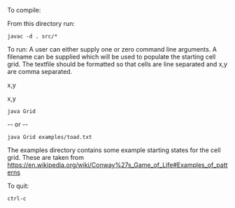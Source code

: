 To compile:

From this directory run:

    javac -d . src/*

To run:
A user can either supply one or zero command line arguments. A filename can be supplied which will be used to populate the starting cell grid. The textfile should be formatted so that cells are line separated and x,y are comma separated.

x,y

x,y




    java Grid

-- or --

    java Grid examples/toad.txt

The examples directory contains some example starting states for the cell grid. These are taken from https://en.wikipedia.org/wiki/Conway%27s_Game_of_Life#Examples_of_patterns

To quit:

    ctrl-c   
